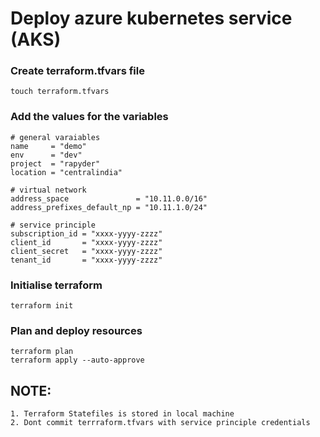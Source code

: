 # Deploy azure kubernetes service (AKS)

### Create terraform.tfvars file
```agsl
touch terraform.tfvars
```

### Add the values for the variables
```agsl
# general varaiables
name     = "demo"
env      = "dev"
project  = "rapyder"
location = "centralindia"

# virtual network
address_space               = "10.11.0.0/16"
address_prefixes_default_np = "10.11.1.0/24"

# service principle
subscription_id = "xxxx-yyyy-zzzz"
client_id       = "xxxx-yyyy-zzzz"
client_secret   = "xxxx-yyyy-zzzz"
tenant_id       = "xxxx-yyyy-zzzz"
```

### Initialise terraform
```agsl
terraform init
```

### Plan and deploy resources
```agsl
terraform plan
terraform apply --auto-approve
```

## NOTE:
```agsl
1. Terraform Statefiles is stored in local machine
2. Dont commit terrraform.tfvars with service principle credentials
```